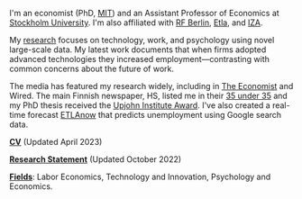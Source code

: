 I'm an economist (PhD, [MIT](https://economics.mit.edu/)) and an Assistant Professor of Economics at [Stockholm University](https://www.su.se/department-of-economics/). I'm also affiliated with [RF Berlin](https://www.rfberlin.com/), [Etla](https://www.etla.fi/en/), and [IZA](https://www.iza.org/).

My [research](/#workingpapers) focuses on technology, work, and psychology using novel large-scale data. My latest work documents that when firms adopted advanced technologies they increased employment—contrasting with common concerns about the future of work. 

The media has featured my research widely, including in [The Economist](https://www.economist.com/finance-and-economics/2022/01/22/economists-are-revising-their-views-on-robots-and-jobs) and Wired. The main Finnish newspaper, HS, listed me in their [35 under 35](https://www.hs.fi/visio/art-2000007825436.html) and my PhD thesis received the [Upjohn Institute Award](https://www.upjohn.org/2022-Dissertation-Awardees). I've also created a real-time forecast [ETLAnow](https://www.etla.fi/en/etlanow/) that predicts unemployment using Google search data.

__[CV](/pdf/Tuhkuri_CV.pdf)__ (Updated April 2023)

__[Research Statement](/pdf/Tuhkuri_Research.pdf)__ (Updated October 2022)

__[Fields]()__: Labor Economics, Technology and Innovation, Psychology and Economics.